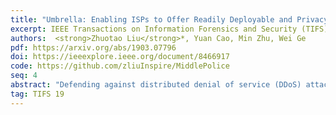 ```yaml
---
title: "Umbrella: Enabling ISPs to Offer Readily Deployable and Privacy-Preserving DDoS Prevention Services"
excerpt: IEEE Transactions on Information Forensics and Security (TIFS) 2019
authors:  <strong>Zhuotao Liu</strong>*, Yuan Cao, Min Zhu, Wei Ge
pdf: https://arxiv.org/abs/1903.07796
doi: https://ieeexplore.ieee.org/document/8466917
code: https://github.com/zliuInspire/MiddlePolice
seq: 4
abstract: "Defending against distributed denial of service (DDoS) attacks on the Internet is a fundamental problem. However, recent industrial interviews with over 100 security experts from more than ten industry segments indicate that DDoS problems have not been fully addressed. The reasons are twofold. On one hand, many academic proposals that are provably secure witness little real-world deployment. On the other hand, the operation model for existing DDoS-prevention service providers (e.g., Cloudflare, Akamai) is privacy invasive for large organizations (e.g., government). In this paper, we present Umbrella, a new DDoS defense mechanism enabling Internet service providers to offer readily deployable and privacy-preserving DDoS prevention services to their customers. At its core, Umbrella develops a multi-layered defense architecture to defend against a wide spectrum of DDoS attacks. In particular, the flood throttling layer stops amplification-based DDoS attacks; the congestion resolving layer, aiming to prevent sophisticated attacks that cannot be easily filtered, enforces congestion accountability to ensure that legitimate flows are guaranteed to receive their fair shares regardless of attackers' strategies; and finally the user-specific layer allows DDoS victims to enforce self-desired traffic control policies that best satisfy their business requirements. Based on Linux implementation, we demonstrate that Umbrella is capable to deal with large-scale attacks involving millions of attack flows, meanwhile imposing negligible packet processing overhead. Further, our physical test bed experiments and large-scale simulations prove that Umbrella is effective to mitigate various DDoS attacks."
tag: TIFS 19
---
```

